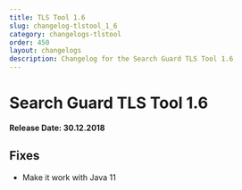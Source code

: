 ```yaml
---
title: TLS Tool 1.6
slug: changelog-tlstool_1_6
category: changelogs-tlstool
order: 450
layout: changelogs
description: Changelog for the Search Guard TLS Tool 1.6
---
```


<!---
Copryight 2010 floragunn GmbH
-->

# Search Guard TLS Tool 1.6

**Release Date: 30.12.2018**

## Fixes

* Make it work with Java 11